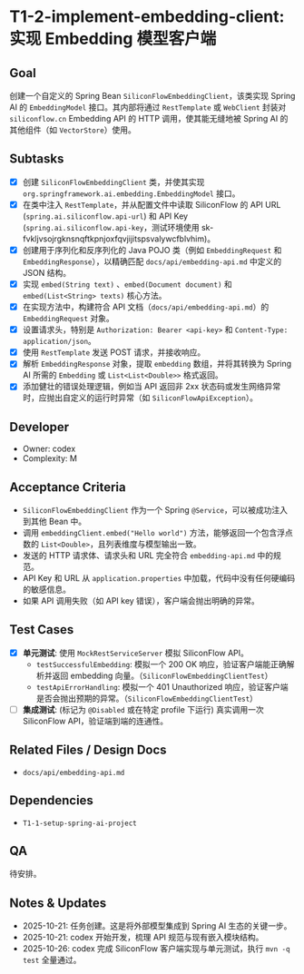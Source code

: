 # T1-2-implement-embedding-client: 实现 Embedding 模型客户端

## Goal
创建一个自定义的 Spring Bean `SiliconFlowEmbeddingClient`，该类实现 Spring AI 的 `EmbeddingModel` 接口。其内部将通过 `RestTemplate` 或 `WebClient` 封装对 `siliconflow.cn` Embedding API 的 HTTP 调用，使其能无缝地被 Spring AI 的其他组件（如 `VectorStore`）使用。

## Subtasks
- [x] 创建 `SiliconFlowEmbeddingClient` 类，并使其实现 `org.springframework.ai.embedding.EmbeddingModel` 接口。
- [x] 在类中注入 `RestTemplate`，并从配置文件中读取 SiliconFlow 的 API URL (`spring.ai.siliconflow.api-url`) 和 API Key (`spring.ai.siliconflow.api-key`，测试环境使用 sk-fvkljvsojrgknsnqftkpnjoxfqvjijitspsvalywcfblvhim)。
- [x] 创建用于序列化和反序列化的 Java POJO 类（例如 `EmbeddingRequest` 和 `EmbeddingResponse`），以精确匹配 `docs/api/embedding-api.md` 中定义的 JSON 结构。
- [x] 实现 `embed(String text)` 、`embed(Document document)` 和 `embed(List<String> texts)` 核心方法。
- [x] 在实现方法中，构建符合 API 文档（`docs/api/embedding-api.md`）的 `EmbeddingRequest` 对象。
- [x] 设置请求头，特别是 `Authorization: Bearer <api-key>` 和 `Content-Type: application/json`。
- [x] 使用 `RestTemplate` 发送 POST 请求，并接收响应。
- [x] 解析 `EmbeddingResponse` 对象，提取 `embedding` 数组，并将其转换为 Spring AI 所需的 `Embedding` 或 `List<List<Double>>` 格式返回。
- [x] 添加健壮的错误处理逻辑，例如当 API 返回非 2xx 状态码或发生网络异常时，应抛出自定义的运行时异常（如 `SiliconFlowApiException`）。

## Developer
- Owner: codex
- Complexity: M

## Acceptance Criteria
- `SiliconFlowEmbeddingClient` 作为一个 Spring `@Service`，可以被成功注入到其他 Bean 中。
- 调用 `embeddingClient.embed("Hello world")` 方法，能够返回一个包含浮点数的 `List<Double>`，且列表维度与模型输出一致。
- 发送的 HTTP 请求体、请求头和 URL 完全符合 `embedding-api.md` 中的规范。
- API Key 和 URL 从 `application.properties` 中加载，代码中没有任何硬编码的敏感信息。
- 如果 API 调用失败（如 API key 错误），客户端会抛出明确的异常。

## Test Cases
- [x] **单元测试**: 使用 `MockRestServiceServer` 模拟 SiliconFlow API。
    - `testSuccessfulEmbedding`: 模拟一个 200 OK 响应，验证客户端能正确解析并返回 embedding 向量。（`SiliconFlowEmbeddingClientTest`）
    - `testApiErrorHandling`: 模拟一个 401 Unauthorized 响应，验证客户端是否会抛出预期的异常。（`SiliconFlowEmbeddingClientTest`）
- [ ] **集成测试**: (标记为 `@Disabled` 或在特定 profile 下运行) 真实调用一次 SiliconFlow API，验证端到端的连通性。

## Related Files / Design Docs
- `docs/api/embedding-api.md` 

## Dependencies
- `T1-1-setup-spring-ai-project`

## QA
待安排。

## Notes & Updates
- 2025-10-21: 任务创建。这是将外部模型集成到 Spring AI 生态的关键一步。
- 2025-10-21: codex 开始开发，梳理 API 规范与现有嵌入模块结构。
- 2025-10-26: codex 完成 SiliconFlow 客户端实现与单元测试，执行 `mvn -q test` 全量通过。
